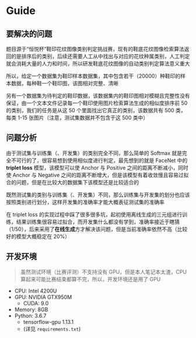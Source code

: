 # Guide

## 要解决的问题

题目源于“恒悦杯”鞋印花纹图像类别判定挑战赛，现有的鞋底花纹图像检索算法返回的是排序后的类别，后续还需要人工从中找出与对应的花纹种属类别，人工判定就会消耗大量的人力和时间，所以研发鞋底花纹图像的自动类别判定算法意义重大

所以，给定一个数据集为鞋印样本数据集，其中包含若干（20000）种鞋印的样本数据，每种鞋一个鞋印图，该图相对完整、清晰

另有一个数据集为待判定的鞋印数据，该数据集内的鞋印图相对模糊且完整性没有保证，由一个文本文件记录每一个鞋印使用图片检索算法生成的相似度排序前 50 的类别，我们的任务是从这 50 个里面找出它真正的类别，该数据共有 500 类，每类 1-15 张图片（注意，测试集数据并不包含于这 500 类中）

## 问题分析

由于测试集与训练集（、开发集）的类别完全不同，那么简单的 Softmax 就是完全不可行的了，很容易想到使用相似度进行判定，最先想到的就是 FaceNet 中的 **triplet loss** 模型，该模型可以使 Anchor 与 Positive 之间的距离不断减小，同时使 Anchor 与 Negative 之间的距离不断增大，但是该模型有着收敛慢且容易过拟合的问题，但是在比较大的数据集下该模型还是比较适合的

既然测试集的类别与训练集（、开发集）不同，那么训练集与开发集的划分也应该按照类别进行划分，这样开发集的准确率才能大概表征测试集的准确率

在 triplet loss 的实现过程中踩了很多很多坑，起初使用离线生成的三元组进行训练，结果训练集很容易过拟合，而开发集什么都没有学到，准确率接近于瞎猜（1/50），后来采用了**在线生成**方才解决该问题，但是当前准确率依然不高（比较好的模型大概稳定在 20%）

## 开发环境

> 虽然测试环境（比赛评测）不支持没有 GPU，但是本人笔记本太渣，CPU 算起来可能比赛结束都算不完，所以，开发环境还是用了 GPU

-  CPU: Intel 4200U
-  GPU: NVIDIA GTX950M
   -  CUDA: 9.0
-  Memory: 8GB
-  Python: 3.6.7
   -  tensorflow-gpu 1.13.1
   -  (详见 `requirements.txt`)
